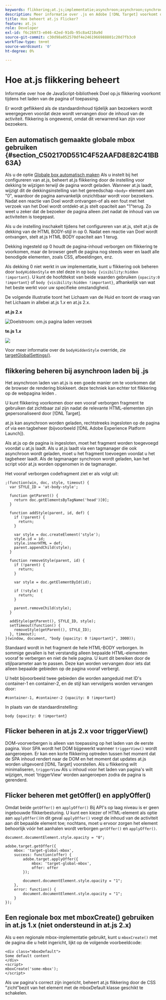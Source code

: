 ```yaml
---
keywords: flikkering;at.js;implementatie;asynchroon;asynchroon;synchroon
description: Meer informatie over .js en Adobe [!DNL Target] voorkomt dat er tijdens het laden van de pagina of de app flikkering optreedt (standaardinhoud wordt tijdelijk weergegeven voordat deze wordt vervangen door activiteit-inhoud).
title: Hoe beheert at.js Flicker?
feature: at.js
role: Developer
exl-id: f6c26973-e046-42ed-91db-95c8a4210a9d
source-git-commit: c30d98a052570df4e2461966988801c20d7fb3c0
workflow-type: tm+mt
source-wordcount: '0'
ht-degree: 0%

---
```


# Hoe at.js flikkering beheert

Informatie over hoe de JavaScript-bibliotheek Doel op.js flikkering voorkomt tijdens het laden van de pagina of toepassing.

Er wordt geflikkerd als de standaardinhoud tijdelijk aan bezoekers wordt weergegeven voordat deze wordt vervangen door de inhoud van de activiteit. flikkering is ongewenst, omdat dit verwarrend kan zijn voor bezoekers.

## Een automatisch gemaakte globale mbox gebruiken {#section_C502170D551C4F52AAFD8E82C41BB63A}

Als u de optie [Globale box automatisch maken](/help/main/c-implementing-target/c-implementing-target-for-client-side-web/t-mbox-download/c-understanding-global-mbox/understanding-global-mbox.md#concept_76AC0EC995A048238F3220F53773DB13) Als u instelt bij het configureren van at.js, beheert at.js flikkering door de instelling voor dekking te wijzigen terwijl de pagina wordt geladen. Wanneer at.js laadt, wijzigt dit de dekkingsinstelling van het gereedschap `<body>` element aan &quot;0&quot;, waardoor de pagina aanvankelijk onzichtbaar wordt voor bezoekers. Nadat een reactie van Doel wordt ontvangen-of als een fout met het verzoek van het Doel wordt ontdekt-at.js stelt opaciteit aan &quot;1&quot;terug. Zo weet u zeker dat de bezoeker de pagina alleen ziet nadat de inhoud van uw activiteiten is toegepast.

Als u de instelling inschakelt tijdens het configureren van at.js, stelt at.js de dekking van de HTML BODY-stijl in op 0. Nadat een reactie van Doel wordt ontvangen, stelt at.js HTML BODY opaciteit aan 1 terug.

Dekking ingesteld op 0 houdt de pagina-inhoud verborgen om flikkering te voorkomen, maar de browser geeft de pagina nog steeds weer en laadt alle benodigde elementen, zoals CSS, afbeeldingen, enz.

Als dekking 0 niet werkt in uw implementatie, kunt u flikkering ook beheren door `bodyHiddenStyle` en stel deze in op `body {visibility:hidden !important}`. U kunt de hoofdtekst van beide waarden gebruiken `{opacity:0 !important}` of `body {visibility:hidden !important}`, afhankelijk van wat het beste werkt voor uw specifieke omstandigheid.

De volgende illustratie toont het Lichaam van de Huid en toont de vraag van het Lichaam in allebei at.js 1.*x* en at.js 2.x.

**at.js 2.x**

![Doelstroom: om.js pagina laden verzoek](/help/main/c-implementing-target/c-implementing-target-for-client-side-web/assets/atjs-20-flow-page-load-request.png)

**te.js 1.*x***

![](assets/target-flow2.png)

Voor meer informatie over de `bodyHiddenStyle` override, zie [targetGlobalSettings()](/help/main/c-implementing-target/c-implementing-target-for-client-side-web/targetgobalsettings.md).

## flikkering beheren bij asynchroon laden bij .js

Het asynchroon laden van at.js is een goede manier om te voorkomen dat de browser de rendering blokkeert. deze techniek kan echter tot flikkering op de webpagina leiden .

U kunt flikkering voorkomen door een vooraf verborgen fragment te gebruiken dat zichtbaar zal zijn nadat de relevante HTML-elementen zijn gepersonaliseerd door [!DNL Target].

at.js kan asynchroon worden geladen, rechtstreeks ingesloten op de pagina of via een tagbeheer (bijvoorbeeld [!DNL Adobe Experience Platform Launch]).

Als at.js op de pagina is ingesloten, moet het fragment worden toegevoegd voordat u at.js laadt. Als u at.js laadt via een tagmanager die ook asynchroon wordt geladen, moet u het fragment toevoegen voordat u het tagbeheer laadt. Als de tagmanager synchroon wordt geladen, kan het script vóór at.js worden opgenomen in de tagmanager.

Het vooraf verborgen codefragment ziet er als volgt uit:

```
;(function(win, doc, style, timeout) {
  var STYLE_ID = 'at-body-style';

  function getParent() {
    return doc.getElementsByTagName('head')[0];
  }

  function addStyle(parent, id, def) {
    if (!parent) {
      return;
    }

    var style = doc.createElement('style');
    style.id = id;
    style.innerHTML = def;
    parent.appendChild(style);
  }

  function removeStyle(parent, id) {
    if (!parent) {
      return;
    }

    var style = doc.getElementById(id);

    if (!style) {
      return;
    }

    parent.removeChild(style);
  }

  addStyle(getParent(), STYLE_ID, style);
  setTimeout(function() {
    removeStyle(getParent(), STYLE_ID);
  }, timeout);
}(window, document, "body {opacity: 0 !important}", 3000));
```

Standaard wordt in het fragment de hele HTML-BODY verborgen. In sommige gevallen is het verstandig alleen bepaalde HTML-elementen vooraf te verbergen en niet de hele pagina. U kunt dit bereiken door de stijlparameter aan te passen. Deze kan worden vervangen door iets dat alleen bepaalde gebieden op de pagina vooraf verbergt.

U hebt bijvoorbeeld twee gebieden die worden aangeduid met ID&#39;s container-1 en container-2, en de stijl kan vervolgens worden vervangen door:

```
#container-1, #container-2 {opacity: 0 !important}
```

In plaats van de standaardinstelling:

```
body {opacity: 0 !important}
```

## Flicker beheren in at.js 2.x voor triggerView()

DOM-voorverbergen is alleen van toepassing op het laden van de eerste pagina. Voor SPA wordt het DOM bijgewerkt wanneer `triggerView()` wordt aangeroepen. Er kan een korte flikkering optreden tussen het moment dat de SPA inhoud rendert naar de DOM en het moment dat updates at.js worden uitgevoerd [!DNL Target] voorstellen.  Als u flikkering wilt minimaliseren, `triggerView` Als u inhoud voor het laden van pagina&#39;s wilt wijzigen, moet &#39;triggerView&#39; worden aangeroepen zodra de pagina is gerenderd.

## Flicker beheren met getOffer() en applyOffer()

Omdat beide `getOffer()` en `applyOffer()` Bij API&#39;s op laag niveau is er geen ingebouwde flikkerbesturing. U kunt een kiezer of HTML-element als optie aan `applyOffer()`in dit geval `applyOffer()` voegt de inhoud van de activiteit aan dit bepaalde element toe; nochtans, moet u ervoor zorgen het element behoorlijk vóór het aanhalen wordt verborgen `getOffer()` en `applyOffer()`.

```
document.documentElement.style.opacity = "0";
 
adobe.target.getOffer({
    mbox: 'target-global-mbox',
    success: function(offer) {
        adobe.target.applyOffer({
            mbox: 'target-global-mbox',
            offer: offer
        });
 
        document.documentElement.style.opacity = "1";
    },
    error: function() {
        document.documentElement.style.opacity = "1";        
    }
});
```

## Een regionale box met mboxCreate() gebruiken in at.js 1.x (niet ondersteund in at.js 2.x)

Als u een regionale mbox-implementatie gebruikt, kunt u `mboxCreate()` met de pagina die u hebt ingericht, lijkt op de volgende voorbeeldcode:

```
<div class="mboxDefault">
Some default content
</div>
<script>
mboxCreate('some-mbox');
</script>
```

Als uw pagina&#39;s correct zijn ingericht, beheert at.js flikkering door de CSS &quot;zicht&quot;bezit van het element met de mboxDefault klasse geschikt te schakelen.
